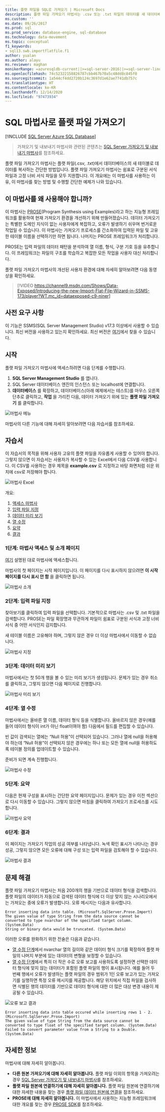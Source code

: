 ```yaml
---
title: 플랫 파일을 SQL로 가져오기 | Microsoft Docs
description: 플랫 파일 가져오기 마법사는 .csv 또는 .txt 파일의 데이터를 새 데이터베이스 테이블에 복사하는 간단한 방법입니다. 이 문서에서는 마법사를 사용해야 하는 경우와 방법을 보여 줍니다.
ms.custom: ''
ms.date: 09/26/2017
ms.prod: sql
ms.prod_service: database-engine, sql-database
ms.technology: data-movement
ms.topic: conceptual
f1_keywords:
- sql13.swb.importflatfile.f1
author: yualan
ms.author: alayu
ms.reviewer: maghan
monikerRange: =azuresqldb-current||>=sql-server-2016||>=sql-server-linux-2017||=azuresqldb-mi-current
ms.openlocfilehash: 74c52322158826787cbb467b70a5c48dd8c845f0
ms.sourcegitcommit: 1a544cf4dd2720b124c3697d1e62ae7741db757c
ms.translationtype: HT
ms.contentlocale: ko-KR
ms.lasthandoff: 12/14/2020
ms.locfileid: "97473934"
---
```

# <a name="import-flat-file-to-sql-wizard"></a>SQL 마법사로 플랫 파일 가져오기
[!INCLUDE [SQL Server Azure SQL Database](../../includes/applies-to-version/sql-asdb.md)]
> 가져오기 및 내보내기 마법사와 관련된 콘텐츠는 [SQL Server 가져오기 및 내보내기 마법사](../../integration-services/import-export-data/import-and-export-data-with-the-sql-server-import-and-export-wizard.md)를 참조하세요.

플랫 파일 가져오기 마법사는 플랫 파일(.csv, .txt)에서 데이터베이스의 새 테이블로 데이터를 복사하는 간단한 방법입니다.  플랫 파일 가져오기 마법사는 쉼표로 구분된 서식 파일과 고정 너비 서식 파일을 모두 지원합니다. 이 개요에는 이 마법사를 사용하는 이유, 이 마법사를 찾는 방법 및 수행할 간단한 예제가 나와 있습니다.

## <a name="why-would-i-use-this-wizard"></a>이 마법사를 왜 사용해야 합니까?
이 마법사는 [PROSE](https://microsoft.github.io/prose/)(Program Synthesis using Examples)라고 하는 지능형 프레임워크를 활용하여 현재 가져오기 환경을 개선하기 위해 만들어졌습니다. 데이터 가져오기는 특별한 도메인 지식이 없는 사용자에게 복잡하고, 오류가 발생하기 쉬우며 번거로운 작업일 수 있습니다. 이 마법사는 가져오기 프로세스를 간소화하여 입력된 파일 및 고유한 테이블 이름을 선택하기만 하면 됩니다. 나머지는 PROSE 프레임워크가 처리합니다.

PROSE는 입력 파일의 데이터 패턴을 분석하여 열 이름, 형식, 구분 기호 등을 유추합니다. 이 프레임워크는 파일의 구조를 학습하고 복잡한 모든 작업을 사용자 대신 처리합니다.

플랫 파일 가져오기 마법사의 개선된 사용자 환경에 대해 자세히 알아보려면 다음 동영상을 확인하세요.

> [!VIDEO https://channel9.msdn.com/Shows/Data-Exposed/Introducing-the-new-Import-Flat-File-Wizard-in-SSMS-173/player?WT.mc_id=dataexposed-c9-niner]

## <a name="prerequisites"></a>사전 요구 사항
이 기능은 SSMS(SQL Server Management Studio) v17.3 이상에서 사용할 수 있습니다. 최신 버전을 사용하고 있는지 확인하세요. 최신 버전은 [여기](../../ssms/download-sql-server-management-studio-ssms.md)에서 찾을 수 있습니다.
 
## <a name="getting-started"></a><a id="started"></a>시작
플랫 파일 가져오기 마법사에 액세스하려면 다음 단계를 수행합니다.

1. **SQL Server Management Studio** 를 엽니다.
2. SQL Server 데이터베이스 엔진의 인스턴스 또는 localhost에 연결합니다.
3. **데이터베이스** 를 확장하고, 데이터베이스(아래 예제에서는 테스트)를 마우스 오른쪽 단추로 클릭하고, **작업** 을 가리킨 다음, 데이터 가져오기 위에 있는 **플랫 파일 가져오기** 를 클릭합니다.

![마법사 메뉴](media/import-flat-file-wizard/import-flat-file-menu.png)

마법사의 다른 기능에 대해 자세히 알아보려면 다음 자습서를 참조하세요.

## <a name="tutorial"></a>자습서
이 자습서의 목적을 위해 사용자 고유의 플랫 파일을 자유롭게 사용할 수 있어야 합니다. 그렇지 않으면 이 자습서는 사용자가 복사할 수 있는 Excel에서 다음 CSV를 사용합니다. 이 CSV를 사용하는 경우 제목을 **example.csv** 로 지정하고 바탕 화면처럼 쉬운 위치에 csv로 저장해야 합니다.

![마법사 Excel](media/import-flat-file-wizard/import-flat-file-example.png)

개요:
1. [액세스 마법사](#step-1-access-wizard-and-intro-page)
2. [입력 파일 지정](#step-2-specify-input-file)
3. [데이터 미리 보기](#step-3-preview-data)
4. [열 수정](#step-4-modify-columns)
5. [요약](#step-5-summary)
6. [결과](#step-6-results)

### <a name="step-1-access-wizard-and-intro-page"></a>1단계: 마법사 액세스 및 소개 페이지
[여기](#started) 설명된 대로 마법사에 액세스합니다.

마법사의 첫 페이지는 시작 페이지입니다. 이 페이지를 다시 표시하지 않으려면 **이 시작 페이지를 다시 표시 안 함** 을 클릭하면 됩니다.

![마법사 소개](media/import-flat-file-wizard/import-flat-file-intro.png)

### <a name="step-2-specify-input-file"></a>2단계: 입력 파일 지정
찾아보기를 클릭하여 입력 파일을 선택합니다. 기본적으로 마법사는 .csv 및 .txt 파일을 검색합니다. PROSE는 파일 확장명과 무관하게 파일이 쉼표로 구분된 서식과 고정 너비 서식 중 어떤 서식인지 감지합니다.

새 테이블 이름은 고유해야 하며, 그렇지 않은 경우 더 이상 마법사에서 이동할 수 없습니다.

![마법사 지정](media/import-flat-file-wizard/import-flat-file-specify.png)

### <a name="step-3-preview-data"></a>3단계: 데이터 미리 보기
마법사에서는 첫 50개 행을 볼 수 있는 미리 보기가 생성됩니다. 문제가 있는 경우 취소를 클릭하고, 그렇지 않으면 다음 페이지로 진행합니다.

![마법사 미리 보기](media/import-flat-file-wizard/import-flat-file-preview.png)

### <a name="step-4-modify-columns"></a>4단계: 열 수정
마법사에서는 올바른 열 이름, 데이터 형식 등을 식별합니다. 올바르지 않은 경우(예를 들어 데이터 형식이 int가 아닌 float이여야 함) 다음에서 필드를 편집할 수 있습니다.

빈 값이 검색되는 열에는 “Null 허용”이 선택되어 있습니다. 그러나 열에 null을 허용해야 하는데 “Null 허용”이 선택되지 않은 경우에는 하나 또는 모든 열에 null을 허용하도록 테이블 정의를 업데이트할 수 있습니다.

준비가 되면 계속 진행합니다.

![마법사 수정](media/import-flat-file-wizard/import-flat-file-modify.png)

### <a name="step-5-summary"></a>5단계: 요약
다음은 현재 구성을 표시하는 간단한 요약 페이지입니다. 문제가 있는 경우 이전 섹션으로 다시 이동할 수 있습니다. 그렇지 않으면 마침을 클릭하여 가져오기 프로세스를 시도합니다.

![마법사 요약](media/import-flat-file-wizard/import-flat-file-summary.png)

### <a name="step-6-results"></a>6단계: 결과
이 페이지는 가져오기 작업의 성공 여부를 나타냅니다. 녹색 확인 표시가 나타나는 경우 성공, 그렇지 않으면 모든 오류에 대해 구성 또는 입력 파일을 검토해야 할 수 있습니다.

![마법사 결과](media/import-flat-file-wizard/import-flat-file-results.png)

## <a name="troubleshooting"></a>문제 해결
플랫 파일 가져오기 마법사는 처음 200개의 행을 기반으로 데이터 형식을 검색합니다.  플랫 파일의 데이터가 자동으로 검색된 데이터 형식에 더 이상 맞지 않는 시나리오에서는 가져오는 중에 오류가 발생합니다. 오류 메시지는 다음과 유사합니다.
```
Error inserting data into table. (Microsoft.SqlServer.Prose.Import)
The given value of type String from the data source cannot be converted to type nvarchar of the specified target column. (System.Data)
String or binary data would be truncated. (System.Data)
```
이러한 오류를 완화하기 위한 전술은 다음과 같습니다.
- [열 수정 단계](#step-4-modify-columns)에서 nvarchar 열의 길이와 같은 데이터 형식 크기를 확장하여 플랫 파일의 나머지 부분에 있는 데이터의 변형을 보정할 수 있습니다.
- [열 수정 단계](#step-4-modify-columns)에서 특히 더 작은 수로 오류 보고를 사용하도록 설정하면 선택한 데이터 형식에 맞지 않는 데이터가 포함된 플랫 파일의 행이 표시됩니다. 예를 들어 두 번째 행에서 오류가 발생하는 플랫 파일의 경우 범위가 1인 오류 보고가 있는 가져오기를 실행하면 특정 오류 메시지를 제공합니다.  해당 위치에서 직접 파일을 검사하면 식별된 행의 데이터를 기반으로 데이터 형식에 대한 더 많은 대상 변경 내용이 제공될 수 있습니다.

![오류 보고 결과](media/import-flat-file-wizard/import-flat-file-error.png)

```
Error inserting data into table occured while inserting rows 1 - 2. (Microsoft.SqlServer.Prose.Import)
The given value of type String from the data source cannot be converted to type float of the specified target column. (System.Data)
Failed to convert parameter value from a String to a Double. (System.Data)
```


## <a name="learn-more"></a>자세한 정보

마법사에 대해 자세히 알아봅니다.
 
- **다른 원본 가져오기에 대해 자세히 알아봅니다.** 플랫 파일 이외의 항목을 가져오려는 경우 [SQL Server 가져오기 및 내보내기 마법사](../../integration-services/import-export-data/import-and-export-data-with-the-sql-server-import-and-export-wizard.md)를 참조하세요.
- **플랫 파일 원본에 연결하기에 대해 자세히 알아봅니다.** 플랫 파일 원본에 연결하기에 대한 자세한 내용을 찾는 경우 [플랫 파일 데이터 원본에 연결](../../integration-services/import-export-data/connect-to-a-flat-file-data-source-sql-server-import-and-export-wizard.md)을 참조하세요.
- **PROSE에 대해 자세히 알아봅니다.** 이 마법사에서 사용하는 지능형 프레임워크에 대한 개요를 찾는 경우 [PROSE SDK](https://microsoft.github.io/prose/)를 참조하세요.